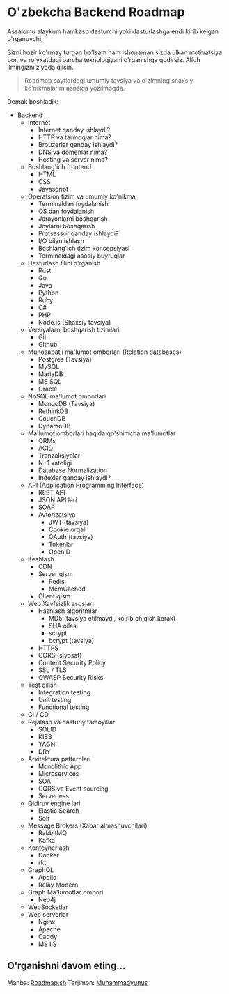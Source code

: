 # O'zbekcha Backend Roadmap

Assalomu alaykum hamkasb dasturchi yoki dasturlashga endi kirib kelgan o'rganuvchi. 

Sizni hozir ko'rmay turgan bo'lsam ham ishonaman sizda ulkan motivatsiya bor, va ro'yxatdagi barcha texnologiyani o'rganishga qodirsiz. Alloh ilmingizni ziyoda qilsin.


> Roadmap saytlardagi umumiy tavsiya va o'zimning shaxsiy ko'nikmalarim asosida yozilmoqda.

Demak boshladik:
 - Backend
    - Internet
        - Internet qanday ishlaydi?
        - HTTP va tarmoqlar nima?
        - Brouzerlar qanday ishlaydi?
        - DNS va domenlar nima?
        - Hosting va server nima?
    - Boshlang'ich frontend
        - HTML
        - CSS
        - Javascript
    - Operatsion tizim va umumiy ko'nikma
        - Terminaldan foydalanish
        - OS dan foydalanish
        - Jarayonlarni boshqarish
        - Joylarni boshqarish
        - Protsessor qanday ishlaydi?
        - I/O bilan ishlash
        - Boshlang'ich tizim konsepsiyasi
        - Terminaldagi asosiy buyruqlar
    - Dasturlash tilini o'rganish
        - Rust
        - Go
        - Java
        - Python
        - Ruby
        - C#
        - PHP
        - Node.js (Shaxsiy tavsiya)
    - Versiyalarni boshqarish tizimlari
        - Git
        - Github
    - Munosabatli ma'lumot omborlari (Relation databases)
        - Postgres (Tavsiya)
        - MySQL
        - MariaDB
        - MS SQL
        - Oracle
    - NoSQL ma'lumot omborlari
        - MongoDB (Tavsiya)
        - RethinkDB
        - CouchDB
        - DynamoDB
    - Ma'lumot omborlari haqida qo'shimcha ma'lumotlar
        - ORMs
        - ACID
        - Tranzaksiyalar
        - N+1 xatoligi
        - Database Normalization
        - Indexlar qanday ishlaydi?
    - API (Application Programming Interface) 
        - REST API
        - JSON API lari
        - SOAP
        - Avtorizatsiya
            - JWT (tavsiya)
            - Cookie orqali
            - OAuth (tavsiya)
            - Tokenlar
            - OpenID
    - Keshlash
        - CDN
        - Server qism
            - Redis
            - MemCached
        - Client qism
    - Web Xavfsizlik asoslari
        - Hashlash algoritmlar
            - MD5 (tavsiya etilmaydi, ko'rib chiqish kerak)
            - SHA oilasi
            - scrypt
            - bcrypt (tavsiya)
        - HTTPS
        - CORS (siyosat)
        - Content Security Policy
        - SSL / TLS
        - OWASP Security Risks
    - Test qilish
        - Integration testing
        - Unit testing
        - Functional testing
    - CI / CD
    - Rejalash va dasturiy tamoyillar
        - SOLID
        - KISS
        - YAGNI
        - DRY
    - Arxitektura patternlari
        - Monolithic App
        - Microservices
        - SOA
        - CQRS va Event sourcing
        - Serverless
    - Qidiruv engine lari
        - Elastic Search
        - Solr
    - Message Brokers (Xabar almashuvchilari)
        - RabbitMQ
        - Kafka
    - Konteynerlash
        - Docker
        - rkt
    - GraphQL
        - Apollo
        - Relay Modern
    - Graph Ma'lumotlar ombori
        - Neo4j
    - WebSocketlar
    - Web serverlar
        - Nginx
        - Apache
        - Caddy
        - MS IIS
    
## O'rganishni davom eting...


Manba: [Roadmap.sh](https://roadmap.sh/backend)
Tarjimon: [Muhammadyunus](https://t.me/muhammadyunus.uz)

